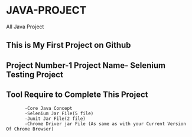 # JAVA-PROJECT
All Java Project


This is My First Project on Github
----------------------------------------
Project Number-1  Project Name- Selenium Testing Project
----------------------------------------------------------------
Tool Require to Complete This Project
-------------------------------
           -Core Java Concept
           -Selenium Jar File(5 file)
           -Junit Jar File(2 file)
           -Chrome Driver jar File (As same as with your Current Version Of Chrome Browser) 

